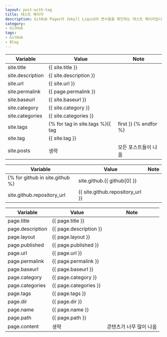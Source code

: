```yaml
---
layout: post-with-tag
title: 테스트 페이지
description: GitHub Pages의 Jekyll Liquid의 변수들을 확인하는 테스트 페이지입니다.
category:
- GitHub
tags:
- GitHub
- Blog
---
```



|Variable|Value|Note|
|---|---|---|
|site.title|{{ site.title }}|  |
|site.description|{{ site.description }}|  |
|site.url|{{ site.url }}|  |
|site.permalink|{{ page.permalink }}|  |
|site.baseurl|{{ site.baseurl }}|  |
|site.category|{{ site.category }}|  |
|site.categories|{{ site.categories }}|  |
|site.tags|{% for tag in site.tags %}{{ tag | first }} {% endfor %}|  |
|site.tag|{{ site.tag }}|  |
|site.posts|생략|모든 포스트들이 나옴|


|Variable|Value|Note|
|---|---|---|
{% for github in site.github %}|site.github.{{ github[0] }}|  |  |{% endfor %}
|site.github.repository_url|{{ site.github.repository_url }}|  |


|Variable|Value|Note|
|---|---|---|
|page.title|{{ page.title }}|  |
|page.description|{{ page.description }}|  |
|page.layout|{{ page.layout }}|  |
|page.published|{{ page.published }}|  |
|page.url|{{ page.url }}|  |
|page.permalink|{{ page.permalink }}|  |
|page.baseurl|{{ page.baseurl }}|  |
|page.category|{{ page.category }}|  |
|page.categories|{{ page.categories }}|  |
|page.tags|{{ page.tags }}|  |
|page.dir|{{ page.dir }}|  |
|page.name|{{ page.name }}|  |
|page.path|{{ page.path }}|  |
|page.content|생략|콘텐츠가 너무 많이 나옴|
